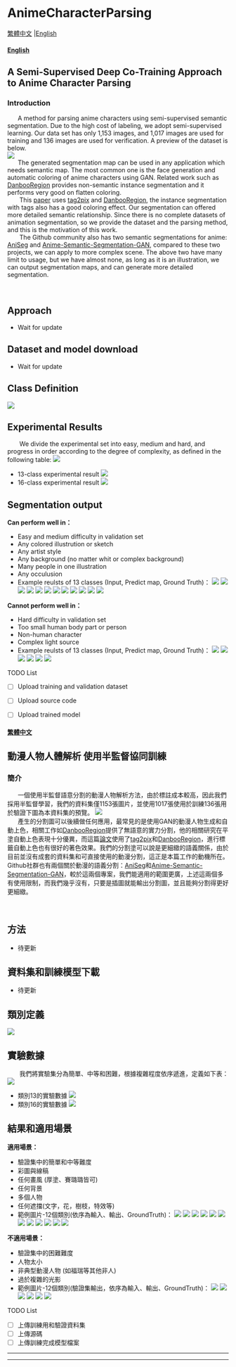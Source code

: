 # AnimeCharacterParsing

[繁體中文](#繁體中文) |[English](#English)
#### [English](#English)

## A Semi-Supervised Deep Co-Training Approach to Anime Character Parsing  


### Introduction
&nbsp; &nbsp; &nbsp;&nbsp;A method for parsing anime characters using semi-supervised semantic segmentation. Due to the high cost of labeling, we adopt semi-supervised learning. Our data set has only 1,153 images, and 1,017 images are used for training and 136 images are used for verification. A preview of the dataset is below.  
![](https://i.imgur.com/o8V06jK.png)  
&nbsp; &nbsp; &nbsp;&nbsp;The generated segmentation map can be used in any  application which needs semantic map. The most common one is the face generation and automatic coloring of anime characters using GAN. Related work such as [DanbooRegion](https://github.com/lllyasviel/DanbooRegion) provides non-semantic instance segmentation and it performs very good on flatten coloring.  
&nbsp; &nbsp; &nbsp;&nbsp; This [paper](https://www.sysu-imsl.com/files/PG2021/line_art_colorization_pg2021_main.pdf) uses [tag2pix](https://github.com/blandocs/Tag2Pix) and 
[DanbooRegion](https://github.com/lllyasviel/DanbooRegion), the instance segmentation with tags also has a good coloring effect. Our segmentation can offered more detailed semantic relationship. Since there is no complete datasets of animation segmentation, so we provide the dataset and the parsing method, and this is the motivation of this work.   
&nbsp; &nbsp; &nbsp;&nbsp; The Github community also has two semantic segmentations for anime: [AniSeg](https://github.com/jerryli27/AniSeg) and [Anime-Semantic-Segmentation-GAN](https://github.com/pit-ray/Anime-Semantic-Segmentation-GAN), compared to these two projects, we can apply to more complex scene. The above two have many limit to usage, but we have almost none, as long as it is an illustration, we can output segmentation maps, and can generate more detailed segmentation.
  
&nbsp; &nbsp; &nbsp;&nbsp;

## Approach

- Wait for update

## Dataset and model download
- Wait for update

## Class Definition  
 ![](https://i.imgur.com/XQCPWCs.png)


## Experimental Results
&nbsp; &nbsp; &nbsp;&nbsp; We divide the experimental set into easy, medium and hard, and progress in order according to the degree of complexity, as defined in the following table:
![](https://i.imgur.com/4dHkzNE.png)
- 13-class experimental result
     ![](https://i.imgur.com/PCAjdYY.png)
- 16-class experimental result
     ![](https://i.imgur.com/7cdKW2S.png)

## Segmentation output
**Can perform well in：**
- Easy and medium difficulty in validation set
- Any colored illustrution or sketch
- Any artist style
- Any background (no matter whit or complex background)  
- Many people in one illustration 
- Any occulusion  
- Example reulsts of 13 classes (Input, Predict map, Ground Truth)：
![](https://i.imgur.com/PEnYlG3.png)
![](https://i.imgur.com/s4USR73.png)
![](https://i.imgur.com/Mq5LAUc.png)
![](https://i.imgur.com/T2jxWuP.png)
![](https://i.imgur.com/PfMmq3Z.png)
![](https://i.imgur.com/DbTuj8K.png)
![](https://i.imgur.com/WKK75cJ.png)
![](https://i.imgur.com/P7BFCTW.png)
![](https://i.imgur.com/VFUhHlV.png)
![](https://i.imgur.com/V6cAHSj.png)
![](https://i.imgur.com/DlWLP8I.png)
![](https://i.imgur.com/jP3c6gT.png)  
  
**Cannot perform well in：**  
- Hard difficulty in validation set
- Too small human body part or person
- Non-human character
- Complex light source
- Example reulsts of 13 classes (Input, Predict map, Ground Truth)：
![](https://i.imgur.com/ce8hz41.png)
![](https://i.imgur.com/K6uJmqQ.png)
![](https://i.imgur.com/MnOineG.jpg)
![](https://i.imgur.com/MLIyVm8.png)
![](https://i.imgur.com/XPuVD6F.jpg)
![](https://i.imgur.com/zSE4vny.png)  

 
TODO List
- [ ] Upload training and validation dataset
- [ ] Upload source code
- [ ] Upload trained model


#### [繁體中文](#繁體中文)

## 動漫人物人體解析 使用半監督協同訓練  


### 簡介
&nbsp; &nbsp; &nbsp;&nbsp;一個使用半監督語意分割的動漫人物解析方法，由於標註成本較高，因此我們採用半監督學習，我們的資料集僅1153張圖片，並使用1017張使用於訓練136張用於驗證下圖為本資料集的預覽。
![](https://i.imgur.com/o8V06jK.png)  
&nbsp; &nbsp; &nbsp;&nbsp;產生的分割圖可以後續做任何應用，最常見的是使用GAN的動漫人物生成和自動上色，相關工作如[DanbooRegion](https://github.com/lllyasviel/DanbooRegion)提供了無語意的實力分割，他的相關研究在平塗自動上色表現十分優異，而這篇[論文](https://www.sysu-imsl.com/files/PG2021/line_art_colorization_pg2021_main.pdf)使用了[tag2pix](https://github.com/blandocs/Tag2Pix)和[DanbooRegion](https://github.com/lllyasviel/DanbooRegion)，進行標籤自動上色也有很好的著色效果。我們的分割塗可以說是更細緻的語義關係，由於目前並沒有成套的資料集和可直接使用的動漫分割，這正是本篇工作的動機所在。Github社群也有兩個關於動漫的語義分割：[AniSeg](https://github.com/jerryli27/AniSeg)和[Anime-Semantic-Segmentation-GAN](https://github.com/pit-ray/Anime-Semantic-Segmentation-GAN)，較於這兩個專案，我們能適用的範圍更廣，上述這兩個多有使用限制，而我們幾乎沒有，只要是插圖就能輸出分割圖，並且能夠分割得更好更細緻。
  
&nbsp; &nbsp; &nbsp;&nbsp;

## 方法

- 待更新

## 資料集和訓練模型下載
- 待更新

## 類別定義  
 ![](https://i.imgur.com/XQCPWCs.png)


## 實驗數據
&nbsp; &nbsp; &nbsp;&nbsp; 我們將實驗集分為簡單、中等和困難，根據複雜程度依序遞進，定義如下表：
![](https://i.imgur.com/4dHkzNE.png)
- 類別13的實驗數據
     ![](https://i.imgur.com/PCAjdYY.png)
- 類別16的實驗數據
     ![](https://i.imgur.com/7cdKW2S.png)

## 結果和適用場景
**適用場景：**
- 驗證集中的簡單和中等難度
- 彩圖與線稿
- 任何畫風 (厚塗、賽璐璐皆可)
- 任何背景  
- 多個人物  
- 任何遮擋(文字，花，樹枝，特效等)  
- 範例圖片-12個類別(依序為輸入、輸出、GroundTruth)：
![](https://i.imgur.com/PEnYlG3.png)
![](https://i.imgur.com/s4USR73.png)
![](https://i.imgur.com/Mq5LAUc.png)
![](https://i.imgur.com/T2jxWuP.png)
![](https://i.imgur.com/PfMmq3Z.png)
![](https://i.imgur.com/DbTuj8K.png)
![](https://i.imgur.com/WKK75cJ.png)
![](https://i.imgur.com/P7BFCTW.png)
![](https://i.imgur.com/VFUhHlV.png)
![](https://i.imgur.com/V6cAHSj.png)
![](https://i.imgur.com/DlWLP8I.png)
![](https://i.imgur.com/jP3c6gT.png)  
  
**不適用場景：**  
- 驗證集中的困難難度
- 人物太小
- 非典型動漫人物 (如福瑞等其他非人)
- 過於複雜的光影
- 範例圖片-12個類別(驗證集輸出，依序為輸入、輸出、GroundTruth)：
![](https://i.imgur.com/ce8hz41.png)
![](https://i.imgur.com/K6uJmqQ.png)
![](https://i.imgur.com/MnOineG.jpg)
![](https://i.imgur.com/MLIyVm8.png)
![](https://i.imgur.com/XPuVD6F.jpg)
![](https://i.imgur.com/zSE4vny.png)  

 
TODO List
- [ ] 上傳訓練用和驗證資料集
- [ ] 上傳源碼
- [ ] 上傳訓練完成模型檔案
--------------------------------------
--------------------------------------


